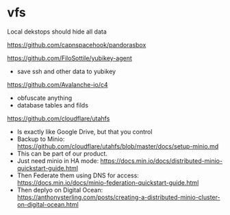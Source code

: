# vfs

Local dekstops should hide all data

https://github.com/capnspacehook/pandorasbox

https://github.com/FiloSottile/yubikey-agent
- save ssh and other data to yubikey

https://github.com/Avalanche-io/c4
- obfuscate anything
- database tables and filds

https://github.com/cloudflare/utahfs
- Is exactly like Google Drive, but that you control
- Backup to Minio: https://github.com/cloudflare/utahfs/blob/master/docs/setup-minio.md
- This can be part of our product.
- Just need minio in HA mode: https://docs.min.io/docs/distributed-minio-quickstart-guide.html
- Then Federate them using DNS for access: https://docs.min.io/docs/minio-federation-quickstart-guide.html
- Then deplyo on Digital Ocean: https://anthonysterling.com/posts/creating-a-distributed-minio-cluster-on-digital-ocean.html

